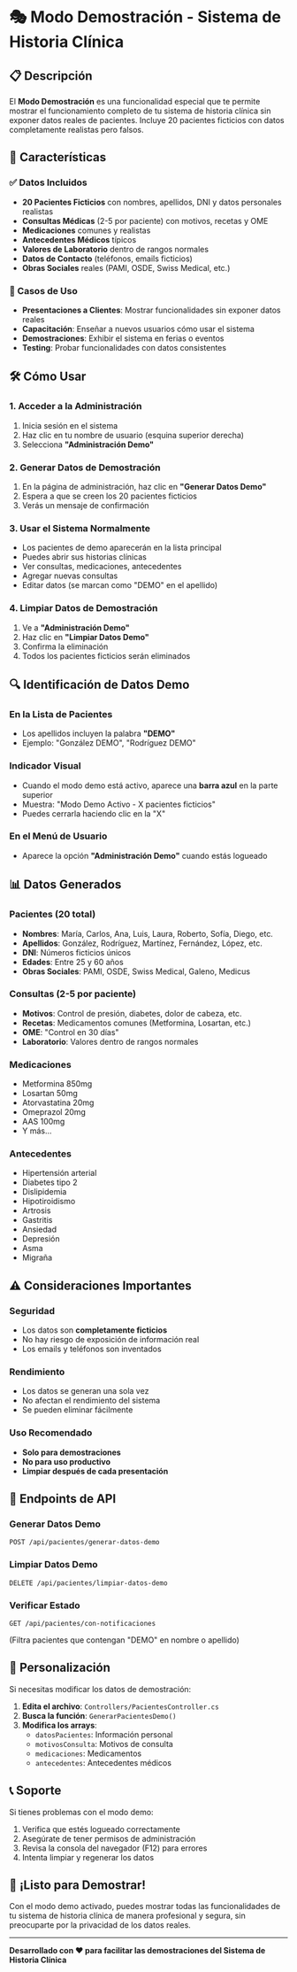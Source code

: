 # 🎭 Modo Demostración - Sistema de Historia Clínica

## 📋 Descripción

El **Modo Demostración** es una funcionalidad especial que te permite mostrar el funcionamiento completo de tu sistema de historia clínica sin exponer datos reales de pacientes. Incluye 20 pacientes ficticios con datos completamente realistas pero falsos.

## 🚀 Características

### ✅ Datos Incluidos
- **20 Pacientes Ficticios** con nombres, apellidos, DNI y datos personales realistas
- **Consultas Médicas** (2-5 por paciente) con motivos, recetas y OME
- **Medicaciones** comunes y realistas
- **Antecedentes Médicos** típicos
- **Valores de Laboratorio** dentro de rangos normales
- **Datos de Contacto** (teléfonos, emails ficticios)
- **Obras Sociales** reales (PAMI, OSDE, Swiss Medical, etc.)

### 🎯 Casos de Uso
- **Presentaciones a Clientes**: Mostrar funcionalidades sin exponer datos reales
- **Capacitación**: Enseñar a nuevos usuarios cómo usar el sistema
- **Demostraciones**: Exhibir el sistema en ferias o eventos
- **Testing**: Probar funcionalidades con datos consistentes

## 🛠️ Cómo Usar

### 1. Acceder a la Administración
1. Inicia sesión en el sistema
2. Haz clic en tu nombre de usuario (esquina superior derecha)
3. Selecciona **"Administración Demo"**

### 2. Generar Datos de Demostración
1. En la página de administración, haz clic en **"Generar Datos Demo"**
2. Espera a que se creen los 20 pacientes ficticios
3. Verás un mensaje de confirmación

### 3. Usar el Sistema Normalmente
- Los pacientes de demo aparecerán en la lista principal
- Puedes abrir sus historias clínicas
- Ver consultas, medicaciones, antecedentes
- Agregar nuevas consultas
- Editar datos (se marcan como "DEMO" en el apellido)

### 4. Limpiar Datos de Demostración
1. Ve a **"Administración Demo"**
2. Haz clic en **"Limpiar Datos Demo"**
3. Confirma la eliminación
4. Todos los pacientes ficticios serán eliminados

## 🔍 Identificación de Datos Demo

### En la Lista de Pacientes
- Los apellidos incluyen la palabra **"DEMO"**
- Ejemplo: "González DEMO", "Rodríguez DEMO"

### Indicador Visual
- Cuando el modo demo está activo, aparece una **barra azul** en la parte superior
- Muestra: "Modo Demo Activo - X pacientes ficticios"
- Puedes cerrarla haciendo clic en la "X"

### En el Menú de Usuario
- Aparece la opción **"Administración Demo"** cuando estás logueado

## 📊 Datos Generados

### Pacientes (20 total)
- **Nombres**: María, Carlos, Ana, Luis, Laura, Roberto, Sofía, Diego, etc.
- **Apellidos**: González, Rodríguez, Martínez, Fernández, López, etc.
- **DNI**: Números ficticios únicos
- **Edades**: Entre 25 y 60 años
- **Obras Sociales**: PAMI, OSDE, Swiss Medical, Galeno, Medicus

### Consultas (2-5 por paciente)
- **Motivos**: Control de presión, diabetes, dolor de cabeza, etc.
- **Recetas**: Medicamentos comunes (Metformina, Losartan, etc.)
- **OME**: "Control en 30 días"
- **Laboratorio**: Valores dentro de rangos normales

### Medicaciones
- Metformina 850mg
- Losartan 50mg
- Atorvastatina 20mg
- Omeprazol 20mg
- AAS 100mg
- Y más...

### Antecedentes
- Hipertensión arterial
- Diabetes tipo 2
- Dislipidemia
- Hipotiroidismo
- Artrosis
- Gastritis
- Ansiedad
- Depresión
- Asma
- Migraña

## ⚠️ Consideraciones Importantes

### Seguridad
- Los datos son **completamente ficticios**
- No hay riesgo de exposición de información real
- Los emails y teléfonos son inventados

### Rendimiento
- Los datos se generan una sola vez
- No afectan el rendimiento del sistema
- Se pueden eliminar fácilmente

### Uso Recomendado
- **Solo para demostraciones**
- **No para uso productivo**
- **Limpiar después de cada presentación**

## 🔧 Endpoints de API

### Generar Datos Demo
```
POST /api/pacientes/generar-datos-demo
```

### Limpiar Datos Demo
```
DELETE /api/pacientes/limpiar-datos-demo
```

### Verificar Estado
```
GET /api/pacientes/con-notificaciones
```
(Filtra pacientes que contengan "DEMO" en nombre o apellido)

## 🎨 Personalización

Si necesitas modificar los datos de demostración:

1. **Edita el archivo**: `Controllers/PacientesController.cs`
2. **Busca la función**: `GenerarPacientesDemo()`
3. **Modifica los arrays**:
   - `datosPacientes`: Información personal
   - `motivosConsulta`: Motivos de consulta
   - `medicaciones`: Medicamentos
   - `antecedentes`: Antecedentes médicos

## 📞 Soporte

Si tienes problemas con el modo demo:

1. Verifica que estés logueado correctamente
2. Asegúrate de tener permisos de administración
3. Revisa la consola del navegador (F12) para errores
4. Intenta limpiar y regenerar los datos

## 🎉 ¡Listo para Demostrar!

Con el modo demo activado, puedes mostrar todas las funcionalidades de tu sistema de historia clínica de manera profesional y segura, sin preocuparte por la privacidad de los datos reales.

---

**Desarrollado con ❤️ para facilitar las demostraciones del Sistema de Historia Clínica**






